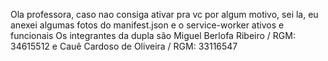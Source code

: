 Ola professora, caso nao consiga ativar pra vc por algum motivo, sei la, eu anexei algumas fotos do manifest.json e o service-worker ativos e funcionais
Os integrantes da dupla são Miguel Berlofa Ribeiro / RGM: 34615512 e Cauê Cardoso de Oliveira / RGM: 33116547
